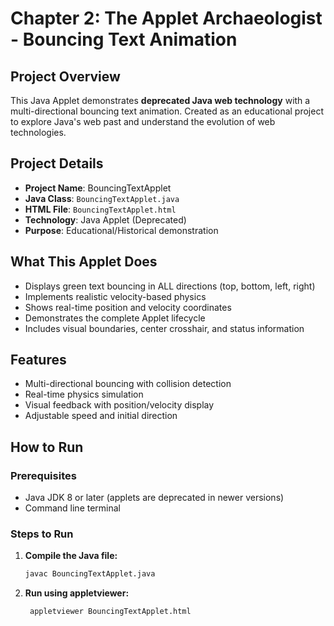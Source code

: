  # Chapter 2: The Applet Archaeologist - Bouncing Text Animation

## Project Overview
This Java Applet demonstrates **deprecated Java web technology** with a multi-directional bouncing text animation. Created as an educational project to explore Java's web past and understand the evolution of web technologies.

## Project Details
- **Project Name**: BouncingTextApplet
- **Java Class**: `BouncingTextApplet.java`
- **HTML File**: `BouncingTextApplet.html`
- **Technology**: Java Applet (Deprecated)
- **Purpose**: Educational/Historical demonstration

## What This Applet Does
- Displays green text bouncing in ALL directions (top, bottom, left, right)
- Implements realistic velocity-based physics
- Shows real-time position and velocity coordinates
- Demonstrates the complete Applet lifecycle
- Includes visual boundaries, center crosshair, and status information

## Features
- Multi-directional bouncing with collision detection
- Real-time physics simulation
- Visual feedback with position/velocity display
- Adjustable speed and initial direction

## How to Run

### Prerequisites
- Java JDK 8 or later (applets are deprecated in newer versions)
- Command line terminal

### Steps to Run
1. **Compile the Java file:**
   ```bash
   javac BouncingTextApplet.java
2. **Run using appletviewer:**

   ```bash
    appletviewer BouncingTextApplet.html
